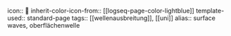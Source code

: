 icon:: 🌊
inherit-color-icon-from:: [[logseq-page-color-lightblue]] 
template-used:: standard-page
tags:: [[wellenausbreitung]], [[uni]]
alias:: surface waves, oberflächenwelle
